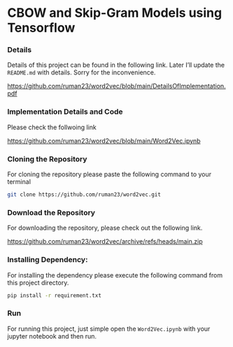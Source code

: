 # CBOW and Skip-Gram Models using Tensorflow

### Details
Details of this project can be found in the following link. 
Later I’ll update the `README.md` with details. Sorry for the inconvenience.  

https://github.com/ruman23/word2vec/blob/main/DetailsOfImplementation.pdf

### Implementation Details and Code
Please check the follwoing link

https://github.com/ruman23/word2vec/blob/main/Word2Vec.ipynb

### Cloning the Repository

For cloning the repository please paste the following command to your terminal 
```bash
git clone https://github.com/ruman23/word2vec.git
```
### Download the Repository

For downloading the repository, please check out the following link.

https://github.com/ruman23/word2vec/archive/refs/heads/main.zip

### Installing Dependency: 
For installing the dependency please execute the following command from this project directory. 

```bash
pip install -r requirement.txt
```
### Run
For running this project, just simple open the `Word2Vec.ipynb` with your jupyter notebook and then run. 
